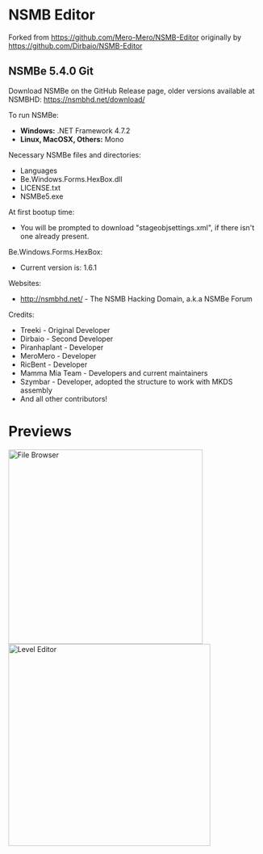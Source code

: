 # NSMB Editor
Forked from https://github.com/Mero-Mero/NSMB-Editor originally by https://github.com/Dirbaio/NSMB-Editor

NSMBe 5.4.0 Git
-----------------
Download NSMBe on the GitHub Release page, older versions available at NSMBHD: https://nsmbhd.net/download/

To run NSMBe:
 - **Windows:** .NET Framework 4.7.2
 - **Linux, MacOSX, Others:** Mono

Necessary NSMBe files and directories:
 - Languages
 - Be.Windows.Forms.HexBox.dll
 - LICENSE.txt
 - NSMBe5.exe

At first bootup time:
 - You will be prompted to download "stageobjsettings.xml", if there isn't one already present.

Be.Windows.Forms.HexBox:
 - Current version is: 1.6.1

Websites:
 - http://nsmbhd.net/ - The NSMB Hacking Domain, a.k.a NSMBe Forum

Credits:
 - Treeki - Original Developer
 - Dirbaio - Second Developer
 - Piranhaplant - Developer
 - MeroMero - Developer
 - RicBent - Developer
 - Mamma Mia Team - Developers and current maintainers
 - Szymbar - Developer, adopted the structure to work with MKDS assembly
 - And all other contributors!

# Previews
<p align="left">
<img src="https://raw.githubusercontent.com/MammaMiaTeam/NSMB-Editor/master/screenshots/filebrowser.png" width="385" title="File Browser">
<img src="https://raw.githubusercontent.com/MammaMiaTeam/NSMB-Editor/master/screenshots/leveleditor.png" width="400" title="Level Editor">
</p>
